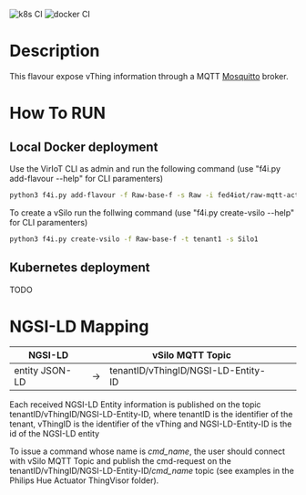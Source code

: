 ![k8s CI](https://github.com/fed4iot/VirIoT/workflows/k8s%20CI/badge.svg)
![docker CI](https://github.com/fed4iot/VirIoT/workflows/docker%20CI/badge.svg)

# Description

This flavour expose vThing information through a MQTT [Mosquitto](https://mosquitto.org/) broker.

# How To RUN

## Local Docker deployment

Use the VirIoT CLI as admin and run the following command  (use "f4i.py add-flavour --help" for CLI paramenters)

```bash  
python3 f4i.py add-flavour -f Raw-base-f -s Raw -i fed4iot/raw-mqtt-actuator-flavour -d "silo with a MQTT broker"
```

To create a vSilo run the follwing command (use "f4i.py create-vsilo --help" for CLI paramenters)

```bash  
python3 f4i.py create-vsilo -f Raw-base-f -t tenant1 -s Silo1
```

## Kubernetes deployment

TODO

# NGSI-LD Mapping

| NGSI-LD                            |    | vSilo MQTT Topic                     |   |   |
|------------------------------------|----|--------------------------------------|---|---|
| entity JSON-LD                     | -> | tenantID/vThingID/NGSI-LD-Entity-ID  |   |   |

Each received NGSI-LD Entity information is published on the topic tenantID/vThingID/NGSI-LD-Entity-ID, where tenantID is the identifier of the tenant, vThingID is the identifier of the vThing and NGSI-LD-Entity-ID is the id of the NGSI-LD entity

To issue a command whose name is *cmd_name*, the user should connect with vSilo MQTT Topic and publish the cmd-request on the tenantID/vThingID/NGSI-LD-Entity-ID/*cmd_name* topic (see examples in the Philips Hue Actuator ThingVisor folder).
